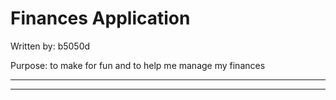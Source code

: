 # Finances Application

Written by: b5050d

Purpose: to make for fun and to help me manage my finances

------------------

---------
